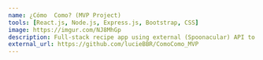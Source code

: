 ```yaml
---
name: ¿Cómo  Como? (MVP Project)
tools: [React.js, Node.js, Express.js, Bootstrap, CSS]
image: https://imgur.com/NJ8MhGp
description: Full-stack recipe app using external (Spoonacular) API to generate recipes based on the ingredients in the user's fridge; Users can view details about each recipe and save it to favorites.
external_url: https://github.com/lucieBBR/ComoComo_MVP
---
```

